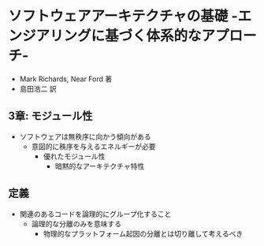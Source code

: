 # ソフトウェアアーキテクチャの基礎 -エンジアリングに基づく体系的なアプローチ-
- Mark Richards, Near Ford 著
- 島田浩二 訳

## 3章: モジュール性
- ソフトウェアは無秩序に向かう傾向がある
  - 意図的に秩序を与えるエネルギーが必要
    - 優れたモジュール性
      - 暗黙的なアーキテクチャ特性

## 定義
- 関連のあるコードを論理的にグループ化すること
  - 論理的な分離のみを意味する
    - 物理的なプラットフォーム起因の分離とは切り離して考えるべき
